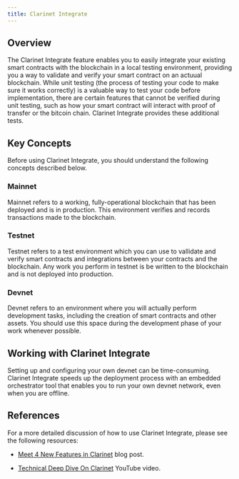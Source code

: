 ```yaml
---
title: Clarinet Integrate
---
```


## Overview

The Clarinet Integrate feature enables you to easily integrate your existing smart contracts with the blockchain in a local testing environment, providing you a way to validate and verify your smart contract on an actuual blockchain. While unit testing (the process of testing your code to make sure it works correctly) is a valuable way to test your code before implementation, there are certain features that cannot be verified during unit testing, such as how your smart contract will interact with proof of transfer or the bitcoin chain. Clarinet Integrate provides these additional tests.

## Key Concepts

Before using Clarinet Integrate, you should understand the following concepts described below.

### Mainnet

Mainnet refers to a working, fully-operational blockchain that has been deployed and is in production. This environment verifies and records transactions made to the blockchain.

### Testnet

Testnet refers to a test environment which you can use to vallidate and verify smart contracts and integrations between your contracts and the blockchain. Any work you perform in testnet is be written to the blockchain and is not deployed into production.

### Devnet

Devnet refers to an environment where you will actually perform development tasks, including the creation of smart contracts and other assets. You should use this space during the development phase of your work whenever possible.

## Working with Clarinet Integrate

Setting up and configuring your own devnet can be time-consuming. Clarinet Integrate speeds up the deployment process with an embedded orchestrator tool that enables you to run your own devnet network, even when you are offline.

## References

For a more detailed discussion of how to use Clarinet Integrate, please see the following resources:

- [Meet 4 New Features in Clarinet](https://www.hiro.so/blog/meet-4-new-features-in-clarinet) blog post.

- [Technical Deep Dive On Clarinet](https://www.youtube.com/watch?v=ciHxOGBBS18) YouTube video.
